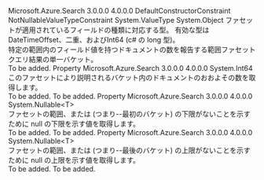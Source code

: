 <Type Name="RangeFacetResult&lt;T&gt;" FullName="Microsoft.Azure.Search.Models.RangeFacetResult&lt;T&gt;">
  <TypeSignature Language="C#" Value="public class RangeFacetResult&lt;T&gt; where T : struct" />
  <TypeSignature Language="ILAsm" Value=".class public auto ansi beforefieldinit RangeFacetResult`1&lt;struct .ctor (class System.ValueType) T&gt; extends System.Object" />
  <TypeSignature Language="DocId" Value="T:Microsoft.Azure.Search.Models.RangeFacetResult`1" />
  <TypeSignature Language="VB.NET" Value="Public Class RangeFacetResult(Of T)" />
  <TypeSignature Language="F#" Value="type RangeFacetResult&lt;'T (requires 'T : struct)&gt; = class" />
  <AssemblyInfo>
    <AssemblyName>Microsoft.Azure.Search</AssemblyName>
    <AssemblyVersion>3.0.0.0</AssemblyVersion>
    <AssemblyVersion>4.0.0.0</AssemblyVersion>
  </AssemblyInfo>
  <TypeParameters>
    <TypeParameter Name="T">
      <Constraints>
        <ParameterAttribute>DefaultConstructorConstraint</ParameterAttribute>
        <ParameterAttribute>NotNullableValueTypeConstraint</ParameterAttribute>
        <BaseTypeName>System.ValueType</BaseTypeName>
      </Constraints>
    </TypeParameter>
  </TypeParameters>
  <Base>
    <BaseTypeName>System.Object</BaseTypeName>
  </Base>
  <Interfaces />
  <Docs>
    <typeparam name="T">
            ファセットが適用されているフィールドの種類に対応する型。 有効な型は<c cref="T:System.DateTimeOffset">DateTimeOffset</c>、<c cref="T:System.Double">二重</c>、および<c cref="T:System.Int64">Int64</c> (c# の long 型)。
            </typeparam>
    <summary>
            特定の範囲内のフィールド値を持つドキュメントの数を報告する範囲ファセット クエリ結果の単一バケット。
            </summary>
    <remarks>To be added.</remarks>
  </Docs>
  <Members>
    <Member MemberName="Count">
      <MemberSignature Language="C#" Value="public long Count { get; }" />
      <MemberSignature Language="ILAsm" Value=".property instance int64 Count" />
      <MemberSignature Language="DocId" Value="P:Microsoft.Azure.Search.Models.RangeFacetResult`1.Count" />
      <MemberSignature Language="VB.NET" Value="Public ReadOnly Property Count As Long" />
      <MemberSignature Language="F#" Value="member this.Count : int64" Usage="Microsoft.Azure.Search.Models.RangeFacetResult&lt;'T (requires 'T : struct)&gt;.Count" />
      <MemberType>Property</MemberType>
      <AssemblyInfo>
        <AssemblyName>Microsoft.Azure.Search</AssemblyName>
        <AssemblyVersion>3.0.0.0</AssemblyVersion>
        <AssemblyVersion>4.0.0.0</AssemblyVersion>
      </AssemblyInfo>
      <ReturnValue>
        <ReturnType>System.Int64</ReturnType>
      </ReturnValue>
      <Docs>
        <summary>
            このファセットにより説明されるバケット内のドキュメントのおおよその数を取得します。
            </summary>
        <value>To be added.</value>
        <remarks>To be added.</remarks>
      </Docs>
    </Member>
    <Member MemberName="From">
      <MemberSignature Language="C#" Value="public Nullable&lt;T&gt; From { get; }" />
      <MemberSignature Language="ILAsm" Value=".property instance valuetype System.Nullable`1&lt;!T&gt; From" />
      <MemberSignature Language="DocId" Value="P:Microsoft.Azure.Search.Models.RangeFacetResult`1.From" />
      <MemberSignature Language="VB.NET" Value="Public ReadOnly Property From As Nullable(Of T)" />
      <MemberSignature Language="F#" Value="member this.From : Nullable&lt;'T (requires 'T : struct)&gt;" Usage="Microsoft.Azure.Search.Models.RangeFacetResult&lt;'T (requires 'T : struct)&gt;.From" />
      <MemberType>Property</MemberType>
      <AssemblyInfo>
        <AssemblyName>Microsoft.Azure.Search</AssemblyName>
        <AssemblyVersion>3.0.0.0</AssemblyVersion>
        <AssemblyVersion>4.0.0.0</AssemblyVersion>
      </AssemblyInfo>
      <ReturnValue>
        <ReturnType>System.Nullable&lt;T&gt;</ReturnType>
      </ReturnValue>
      <Docs>
        <summary>
            ファセットの範囲、または (つまり--最初のバケット) の下限がないことを示すために null の下限を示す値を取得します。
            </summary>
        <value>To be added.</value>
        <remarks>To be added.</remarks>
      </Docs>
    </Member>
    <Member MemberName="To">
      <MemberSignature Language="C#" Value="public Nullable&lt;T&gt; To { get; }" />
      <MemberSignature Language="ILAsm" Value=".property instance valuetype System.Nullable`1&lt;!T&gt; To" />
      <MemberSignature Language="DocId" Value="P:Microsoft.Azure.Search.Models.RangeFacetResult`1.To" />
      <MemberSignature Language="VB.NET" Value="Public ReadOnly Property To As Nullable(Of T)" />
      <MemberSignature Language="F#" Value="member this.To : Nullable&lt;'T (requires 'T : struct)&gt;" Usage="Microsoft.Azure.Search.Models.RangeFacetResult&lt;'T (requires 'T : struct)&gt;.To" />
      <MemberType>Property</MemberType>
      <AssemblyInfo>
        <AssemblyName>Microsoft.Azure.Search</AssemblyName>
        <AssemblyVersion>3.0.0.0</AssemblyVersion>
        <AssemblyVersion>4.0.0.0</AssemblyVersion>
      </AssemblyInfo>
      <ReturnValue>
        <ReturnType>System.Nullable&lt;T&gt;</ReturnType>
      </ReturnValue>
      <Docs>
        <summary>
            ファセットの範囲、または (つまり--最後のバケット) の上限がないことを示すために null の上限を示す値を取得します。
            </summary>
        <value>To be added.</value>
        <remarks>To be added.</remarks>
      </Docs>
    </Member>
  </Members>
</Type>